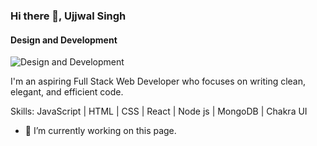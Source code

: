 ### Hi there 👋, Ujjwal Singh
#### Design and Development
![Design and Development]([https://mobisoftinfotech.com/resources/wp-content/uploads/2022/09/og-Mern-Stack-Developer-banner.png](https://markovate.b-cdn.net/wp-content/uploads/2022/08/Top-10-Reasons-To-Choose-MERN-Stack-Development-For-Your-Next-Project_-1280x720px@2x.png))

I'm an aspiring Full Stack Web Developer who focuses on writing clean, elegant, and efficient code.

Skills: JavaScript | HTML | CSS | React | Node js | MongoDB | Chakra UI

- 🔭 I’m currently working on this page. 











<!--
**sujjwal21/sujjwal21** is a ✨ _special_ ✨ repository because its `README.md` (this file) appears on your GitHub profile.

Here are some ideas to get you started:

- 🔭 I’m currently working on ...
- 🌱 I’m currently learning ...
- 👯 I’m looking to collaborate on ...
- 🤔 I’m looking for help with ...
- 💬 Ask me about ...
- 📫 How to reach me: ...
- 😄 Pronouns: ...
- ⚡ Fun fact: ...
-->
